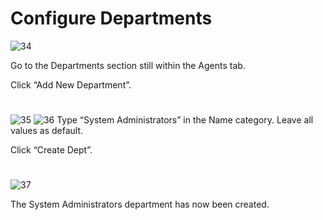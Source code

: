 # Configure Departments

![34](https://github.com/melisa-er/Configure-Departments/assets/157723219/5e34fda0-3e4c-414f-ba13-8b9027ba2bb8)

Go to the Departments section still within the Agents tab. 

Click “Add New Department”.

#
![35](https://github.com/melisa-er/Configure-Departments/assets/157723219/5bbf1584-77d3-44b3-a0b4-a67b67c1e7ed)
![36](https://github.com/melisa-er/Configure-Departments/assets/157723219/db678bec-e67f-4963-9bd8-7c38be5f433a)
Type “System Administrators” in the Name category. Leave all values as default.

Click “Create Dept”.

#
![37](https://github.com/melisa-er/Configure-Departments/assets/157723219/03a41f2d-ef5d-44a5-845e-5d6dc616a8c7)

The System Administrators department has now been created.
